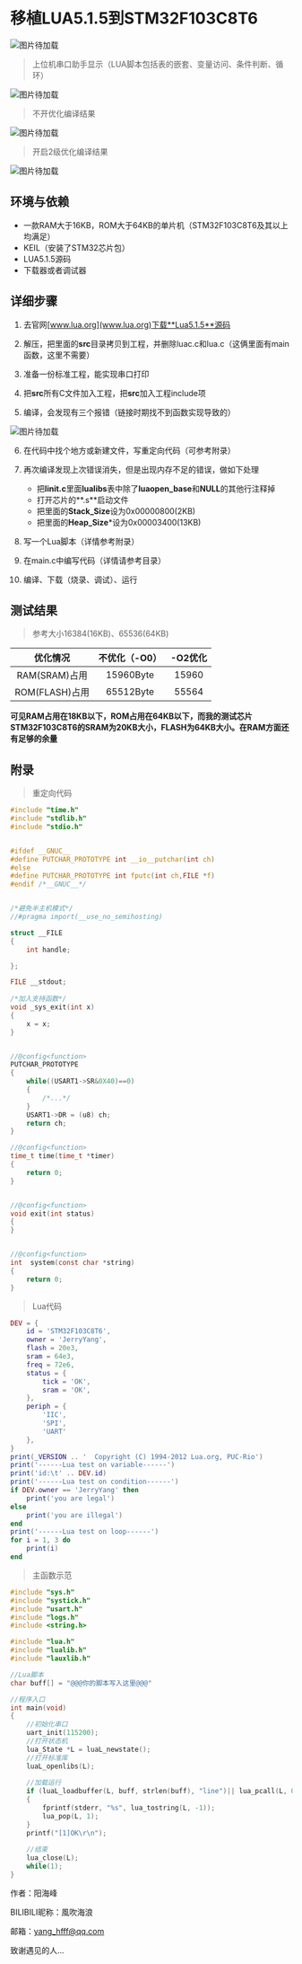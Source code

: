 # 移植LUA5.1.5到STM32F103C8T6

![图片待加载](image/logo.gif)

>  上位机串口助手显示（LUA脚本包括表的嵌套、变量访问、条件判断、循环）

![图片待加载](image/result.jpg)

> 不开优化编译结果

![图片待加载](image/O0.jpg)

> 开启2级优化编译结果

![图片待加载](image/O2.jpg)

## 环境与依赖

- 一款RAM大于16KB，ROM大于64KB的单片机（STM32F103C8T6及其以上均满足）
- KEIL（安装了STM32芯片包）
- LUA5.1.5源码
- 下载器或者调试器 

## 详细步骤

1. 去官网[www.lua.org](www.lua.org)下载**Lua5.1.5**源码

2. 解压，把里面的**src**目录拷贝到工程，并删除luac.c和lua.c（这俩里面有main函数，这里不需要）

3. 准备一份标准工程，能实现串口打印

4. 把**src**所有C文件加入工程，把**src**加入工程include项

5. 编译，会发现有三个报错（链接时期找不到函数实现导致的）

![图片待加载](E:\CODE\MCU\STM32\STM32移植Lua\image\error.jpg)

6. 在代码中找个地方或新建文件，写重定向代码（可参考附录）

7. 再次编译发现上次错误消失，但是出现内存不足的错误，做如下处理

    - 把**linit.c**里面**lualibs**表中除了**luaopen_base**和**NULL**的其他行注释掉
    - 打开芯片的**.s**启动文件
    - 把里面的**Stack_Size**设为0x00000800(2KB)
    - 把里面的**Heap_Size***设为0x00003400(13KB)

8. 写一个Lua脚本（详情参考附录）

9. 在main.c中编写代码（详情请参考目录）

10. 编译、下载（烧录、调试）、运行

## 测试结果

>参考大小16384(16KB)、65536(64KB)

|    优化情况    | 不优化（-O0） | -O2优化 |
| :------------: | :-----------: | :-----: |
| RAM(SRAM)占用  |   15960Byte   |  15960  |
| ROM(FLASH)占用 |   65512Byte   |  55564  |

**可见RAM占用在18KB以下，ROM占用在64KB以下，而我的测试芯片STM32F103C8T6的SRAM为20KB大小，FLASH为64KB大小。在RAM方面还有足够的余量**

## 附录

> 重定向代码

```c
#include "time.h"
#include "stdlib.h"
#include "stdio.h"


#ifdef __GNUC__
#define PUTCHAR_PROTOTYPE int __io__putchar(int ch)
#else
#define PUTCHAR_PROTOTYPE int fputc(int ch,FILE *f)
#endif /*__GNUC__*/


/*避免半主机模式*/
//#pragma import(__use_no_semihosting)             

struct __FILE 
{ 
	int handle; 

}; 

FILE __stdout;       
 
/*加入支持函数*/
void _sys_exit(int x) 
{ 
	x = x; 
} 


//@config<function>
PUTCHAR_PROTOTYPE
{      
	while((USART1->SR&0X40)==0)
    {
        /*...*/
    }
    USART1->DR = (u8) ch;      
	return ch;
}

//@config<function>
time_t time(time_t *timer)
{
    return 0;
}


//@config<function>
void exit(int status)
{
}


//@config<function>
int  system(const char *string)
{
    return 0;
}
```

> Lua代码

```lua
DEV = {
    id = 'STM32F103C8T6',
    owner = 'JerryYang',
    flash = 20e3,
    sram = 64e3,
    freq = 72e6,
    status = {
        tick = 'OK',
        sram = 'OK',
    },
    periph = {
        'IIC',
        'SPI',
        'UART'
    },
}
print(_VERSION .. '  Copyright (C) 1994-2012 Lua.org, PUC-Rio')
print('------Lua test on variable------')
print('id:\t' .. DEV.id)
print('------Lua test on condition------')
if DEV.owner == 'JerryYang' then
    print('you are legal')
else
    print('you are illegal')
end
print('------Lua test on loop------')
for i = 1, 3 do
    print(i)
end
```

> 主函数示范

```c
#include "sys.h"
#include "systick.h"
#include "usart.h"
#include "logs.h"
#include <string.h>

#include "lua.h"
#include "lualib.h"
#include "lauxlib.h"

//Lua脚本
char buff[] = "@@@你的脚本写入这里@@@"

//程序入口
int main(void)
{
    //初始化串口
    uart_init(115200);
    //打开状态机
    lua_State *L = luaL_newstate();
    //打开标准库
    luaL_openlibs(L);
    
    //加载运行
    if (luaL_loadbuffer(L, buff, strlen(buff), "line")|| lua_pcall(L, 0, 0, 0))
    {
        fprintf(stderr, "%s", lua_tostring(L, -1));
        lua_pop(L, 1);
    }
    printf("[1]OK\r\n");
    
    //结束
    lua_close(L);
    while(1);
}
```

作者：阳海峰 

BILIBILI昵称：風吹海浪 

邮箱：yang_hfff@qq.com 

致谢遇见的人...


